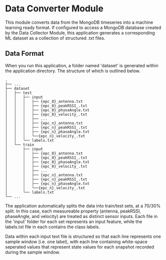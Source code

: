 # Data Converter Module

This module converts data from the MongoDB timeseries into a machine learning ready format. If configured to access a MongoDB database created by the Data Collector Module, this application generates a corresponding ML dataset as a collection of structured .txt files.

## Data Format

When you run this application, a folder named 'dataset' is generated within the application directory. The structure of which is outlined below.

    .
    ├── ...
    ├── dataset
    │   ├── test
    │   │   ├── input
    │   │   │   ├── {epc_0}_antenna.txt
    │   │   │   ├── {epc_0}_peakRSSI_.txt
    │   │   │   ├── {epc_0}_phaseAngle.txt
    │   │   │   ├── {epc_0}_velocity_.txt
    │   │   │   ├── ...
    │   │   │   ├── {epc_n}_antenna.txt
    │   │   │   ├── {epc_n}_peakRSSI_.txt
    │   │   │   ├── {epc_n}_phaseAngle.txt
    │   │   │   └──{epc_n}_velocity_.txt 
    │   │   └── labels.txt
    │   └── train
    │       ├── input
    │       │   ├── {epc_0}_antenna.txt
    │       │   ├── {epc_0}_peakRSSI_.txt
    │       │   ├── {epc_0}_phaseAngle.txt
    │       │   ├── {epc_0}_velocity_.txt
    │       │   ├── ...
    │       │   ├── {epc_n}_antenna.txt
    │       │   ├── {epc_n}_peakRSSI_.txt
    │       │   ├── {epc_n}_phaseAngle.txt
    │       │   └──{epc_n}_velocity_.txt 
    │       └── labels.txt
    └── ...

The application automatically splits the data into train/test sets, at a 70/30% split. In this case, each measureable property (antenna, peakRSSI, phaseAngle, and velocity) are treated as distinct sensor inputs. Each file in the 'input' folder for each set represents an input feature, while the labels.txt file in each contains the class labels.

Data within each input text file is structured so that each line represents one sample window (i.e. one label), with each line containing white-space seperated values that represent state values for each snapshot recorded during the sample window.